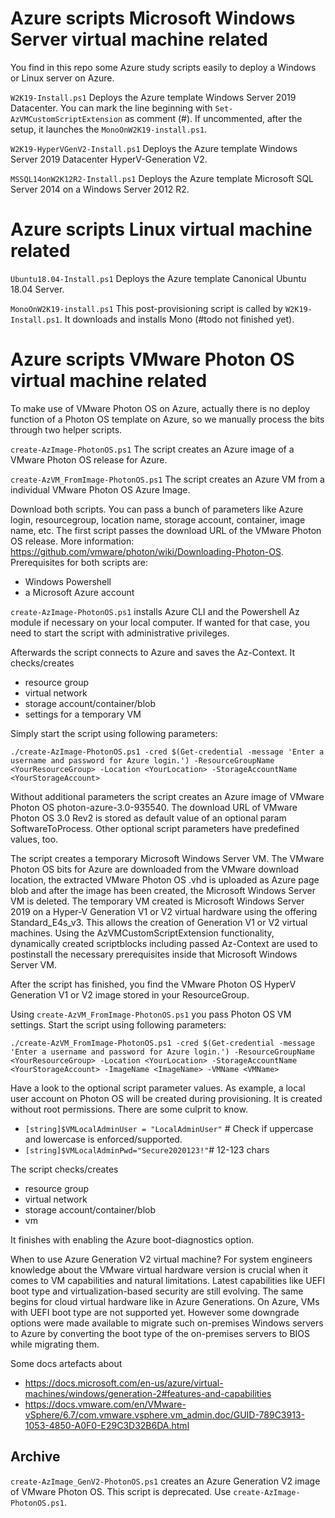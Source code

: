 # Azure scripts  Microsoft Windows Server virtual machine related

You find in this repo some Azure study scripts easily to deploy a Windows or Linux server on Azure.

```W2K19-Install.ps1```
Deploys the Azure template Windows Server 2019 Datacenter. You can mark the line beginning with ```Set-AzVMCustomScriptExtension``` as comment (#). If uncommented, after the setup, it launches the ```MonoOnW2K19-install.ps1```.

```W2K19-HyperVGenV2-Install.ps1```
Deploys the Azure template Windows Server 2019 Datacenter HyperV-Generation V2.

```MSSQL14onW2K12R2-Install.ps1```
Deploys the Azure template Microsoft SQL Server 2014 on a Windows Server 2012 R2.

# Azure scripts Linux virtual machine related
```Ubuntu18.04-Install.ps1```
Deploys the Azure template Canonical Ubuntu 18.04 Server.

```MonoOnW2K19-install.ps1```
This post-provisioning script is called by ```W2K19-Install.ps1```. It downloads and installs Mono (#todo not finished yet).

# Azure scripts VMware Photon OS virtual machine related

To make use of VMware Photon OS on Azure, actually there is no deploy function of a Photon OS template on Azure, so we manually process the bits through two helper scripts.

```create-AzImage-PhotonOS.ps1```
The script creates an Azure image of a VMware Photon OS release for Azure.

```create-AzVM_FromImage-PhotonOS.ps1```
The script creates an Azure VM from a individual VMware Photon OS Azure Image.

Download both scripts. You can pass a bunch of parameters like Azure login, resourcegroup, location name, storage account, container, image name, etc. The first script passes the download URL of the VMware Photon OS release. More information: https://github.com/vmware/photon/wiki/Downloading-Photon-OS.
Prerequisites for both scripts are:
- Windows Powershell
- a Microsoft Azure account

```create-AzImage-PhotonOS.ps1``` installs Azure CLI and the Powershell Az module if necessary on your local computer. If wanted for that case, you need to start the script with administrative privileges.

Afterwards the script connects to Azure and saves the Az-Context. It checks/creates
- resource group
- virtual network
- storage account/container/blob
- settings for a temporary VM

Simply start the script using following parameters: 

```./create-AzImage-PhotonOS.ps1 -cred $(Get-credential -message 'Enter a username and password for Azure login.') -ResourceGroupName <YourResourceGroup> -Location <YourLocation> -StorageAccountName <YourStorageAccount>```

Without additional parameters the script creates an Azure image of VMware Photon OS photon-azure-3.0-935540. The download URL of VMware Photon OS 3.0 Rev2 is stored as default value of an optional param SoftwareToProcess. Other optional script parameters have predefined values, too.

The script creates a temporary Microsoft Windows Server VM. The VMware Photon OS bits for Azure are downloaded from the VMware download location, the extracted VMware Photon OS .vhd is uploaded as Azure page blob and after the image has been created, the Microsoft Windows Server VM is deleted. The temporary VM created is Microsoft Windows Server 2019 on a Hyper-V Generation V1 or V2 virtual hardware using the offering Standard_E4s_v3. This allows the creation of Generation V1 or V2 virtual machines. Using the AzVMCustomScriptExtension functionality, dynamically created scriptblocks including passed Az-Context are used to postinstall the necessary prerequisites inside that Microsoft Windows Server VM. 

After the script has finished, you find the VMware Photon OS HyperV Generation V1 or V2 image stored in your ResourceGroup.

Using ```create-AzVM_FromImage-PhotonOS.ps1``` you pass Photon OS VM settings. Start the script using following parameters: 

```./create-AzVM_FromImage-PhotonOS.ps1 -cred $(Get-credential -message 'Enter a username and password for Azure login.') -ResourceGroupName <YourResourceGroup> -Location <YourLocation> -StorageAccountName <YourStorageAccount> -ImageName <ImageName> -VMName <VMName>```

Have a look to the optional script parameter values. As example, a local user account on Photon OS will be created during provisioning. It is created without root permissions. There are some culprit to know.
- ```[string]$VMLocalAdminUser = "LocalAdminUser"``` # Check if uppercase and lowercase is enforced/supported.
- ```[string]$VMLocalAdminPwd="Secure2020123!"```# 12-123 chars

The script checks/creates
- resource group
- virtual network
- storage account/container/blob
- vm

It finishes with enabling the Azure boot-diagnostics option.


When to use Azure Generation V2 virtual machine?
For system engineers knowledge about the VMware virtual hardware version is crucial when it comes to VM capabilities and natural limitations. Latest capabilities like UEFI boot type and virtualization-based security are still evolving. 
The same begins for cloud virtual hardware like in Azure Generations.
On Azure, VMs with UEFI boot type are not supported yet. However some downgrade options were made available to migrate such on-premises Windows servers to Azure by converting the boot type of the on-premises servers to BIOS while migrating them.

 Some docs artefacts about
- https://docs.microsoft.com/en-us/azure/virtual-machines/windows/generation-2#features-and-capabilities
- https://docs.vmware.com/en/VMware-vSphere/6.7/com.vmware.vsphere.vm_admin.doc/GUID-789C3913-1053-4850-A0F0-E29C3D32B6DA.html


## Archive
```create-AzImage_GenV2-PhotonOS.ps1``` creates an Azure Generation V2 image of VMware Photon OS. This script is deprecated. Use ```create-AzImage-PhotonOS.ps1```.
